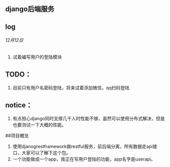 ## django后端服务



## log

###### 12月12日
 1. 试着编写用户的登陆模块


## TODO：
 1. 目前只有用户名密码登陆，将来试着添加微信，qq扫码登陆 


## notice：
 1. 有点担心django同时支撑几千人时性能不够，虽然可以使用分布式解决，但是也要测试一下大概的性能。
 
 ##项目概览
 
 1. 使用djanogrestframework做restful服务，前后端分离，所有数据走api接口，大家可以了解下这个包。
 2. 一个功能做成一个app，我正在写用户登陆的功能，app名字是userapi。
 
 